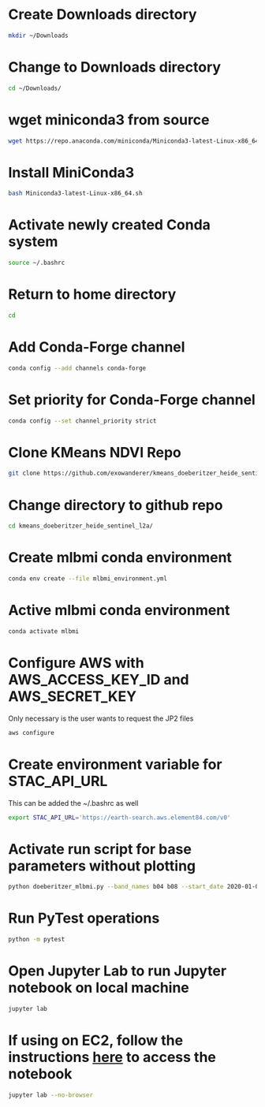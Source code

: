# Create Downloads directory

```bash
mkdir ~/Downloads
```

# Change to Downloads directory

```bash
cd ~/Downloads/
```

# wget miniconda3 from source

```bash
wget https://repo.anaconda.com/miniconda/Miniconda3-latest-Linux-x86_64.sh
```

# Install MiniConda3

```bash
bash Miniconda3-latest-Linux-x86_64.sh
```

# Activate newly created Conda system

```bash
source ~/.bashrc
```

# Return to home directory

```bash
cd
```

# Add Conda-Forge channel

```bash
conda config --add channels conda-forge
```

# Set priority for Conda-Forge channel

```bash
conda config --set channel_priority strict
```

# Clone KMeans NDVI Repo

```bash
git clone https://github.com/exowanderer/kmeans_doeberitzer_heide_sentinel_l2a
```

# Change directory to github repo

```bash
cd kmeans_doeberitzer_heide_sentinel_l2a/
```

# Create mlbmi conda environment

```bash
conda env create --file mlbmi_environment.yml
```

# Active mlbmi conda environment

```bash
conda activate mlbmi
```

# Configure AWS with AWS_ACCESS_KEY_ID and AWS_SECRET_KEY

Only necessary is the user wants to request the JP2 files

```bash
aws configure
```

# Create environment variable for STAC_API_URL

This can be added the ~/.bashrc as well

```bash
export STAC_API_URL='https://earth-search.aws.element84.com/v0'
```

# Activate run script for base parameters without plotting

```bash
python doeberitzer_mlbmi.py --band_names b04 b08 --start_date 2020-01-01 --end_date 2020-02-01 --cloud_cover 1 --download --verbose
```

# Run PyTest operations

```bash
python -m pytest
```

# Open Jupyter Lab to run Jupyter notebook on local machine

```bash
jupyter lab
```

# If using on EC2, follow the instructions [here](https://medium.com/@alexjsanchez/python-3-notebooks-on-aws-ec2-in-15-mostly-easy-steps-2ec5e662c6c6) to access the notebook

```bash
jupyter lab --no-browser
```
